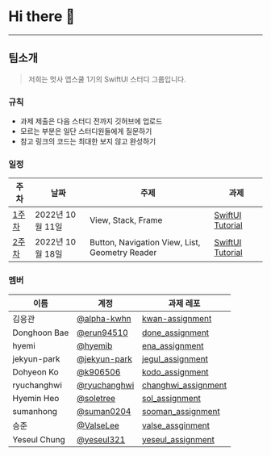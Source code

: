 # Hi there 👋

---
## 팀소개
> 저희는 멋사 앱스쿨 1기의 SwiftUI 스터디 그룹입니다.

### 규칙
- 과제 제출은 다음 스터디 전까지 깃허브에 업로드
- 모르는 부분은 일단 스터디원들에게 질문하기
- 참고 링크의 코드는 최대한 보지 않고 완성하기

### 일정 
| 주차 | 날짜 | 주제 | 과제 | 
|---|---|---|---|
|[1주차](https://github.com/likelion-swiftui/notice_study/tree/main/20221011)|2022년 10월 11일|View, Stack, Frame|[SwiftUI Tutorial](https://github.com/likelion-swiftui/notice_assignment/tree/main/20221011)|
|[2주차](https://github.com/likelion-swiftui/notice_study/tree/main/20221018)|2022년 10월 18일|Button, Navigation View, List, Geometry Reader|[SwiftUI Tutorial](https://github.com/likelion-swiftui/notice_assignment/tree/main/20221018)|

### 멤버
|이름|계정|과제 레포|
|---|---|---|
|김응관|[@alpha-kwhn](https://github.com/alpha-kwhn)|[kwan-assignment](https://github.com/likelion-swiftui/kwan-assignment)|
|Donghoon Bae|[@erun94510](https://github.com/erun94510)|[done_assignment](https://github.com/likelion-swiftui/done_assignment)|
|hyemi|[@hyemib](https://github.com/hyemib)|[ena_assignment](https://github.com/likelion-swiftui/ena_assignment)|
|jekyun-park|[@jekyun-park](https://github.com/jekyun-park)|[jegul_assignment](https://github.com/likelion-swiftui/jegul_assignment)|
|Dohyeon Ko|[@k906506](https://github.com/k906506)|[kodo_assignment](https://github.com/likelion-swiftui/kodo_assignment)|
|ryuchanghwi|[@ryuchanghwi](https://github.com/ryuchanghwi)|[changhwi_assignment](https://github.com/likelion-swiftui/changhwi_assignment)|
|Hyemin Heo|[@soletree](https://github.com/soletree)|[sol_assignment](https://github.com/likelion-swiftui/sol_assignment)|
|sumanhong|[@suman0204](https://github.com/suman0204)|[sooman_assignment](https://github.com/likelion-swiftui/sooman_assignment)|
|승준|[@ValseLee](https://github.com/ValseLee)|[valse_assginment](https://github.com/likelion-swiftui/valse_assginment)|
|Yeseul Chung|[@yeseul321](https://github.com/yeseul321)|[yeseul_assignment](https://github.com/likelion-swiftui/yeseul_assignment)|
